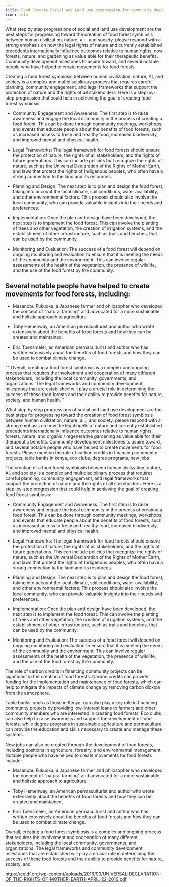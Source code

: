 ```yaml
---
title: Food Forests Social and Land use progression for community development
icon: info
---
```



What step by step progressions of social and land use development are the best steps for progressing toward the creation of food forest symbiosis between human civilization, nature, a.i., and society. please respond with a strong emphasis on how the legal rights of nature and currently established precedents internationally influence outcomes relative to human rights, now forests, nature, and gardening as value able for their therapeutic benefits.  Community development milestones to aspire toward, and several notable people who have helped to create movements for food forests.


Creating a food forest symbiosis between human civilization, nature, AI, and society is a complex and multidisciplinary process that requires careful planning, community engagement, and legal frameworks that support the protection of nature and the rights of all stakeholders. Here is a step-by-step progression that could help in achieving the goal of creating food forest symbiosis:

- Community Engagement and Awareness: The first step is to raise awareness and engage the local community in the process of creating a food forest. This can be done through community meetings, workshops, and events that educate people about the benefits of food forests, such as increased access to fresh and healthy food, increased biodiversity, and improved mental and physical health.

- Legal Frameworks: The legal framework for food forests should ensure the protection of nature, the rights of all stakeholders, and the rights of future generations. This can include policies that recognize the rights of nature, such as the Universal Declaration of the Rights of Mother Earth, and laws that protect the rights of Indigenous peoples, who often have a strong connection to the land and its resources.

- Planning and Design: The next step is to plan and design the food forest, taking into account the local climate, soil conditions, water availability, and other environmental factors. This process should also involve the local community, who can provide valuable insights into their needs and preferences.

- Implementation: Once the plan and design have been developed, the next step is to implement the food forest. This can involve the planting of trees and other vegetation, the creation of irrigation systems, and the establishment of other infrastructure, such as trails and benches, that can be used by the community.

- Monitoring and Evaluation: The success of a food forest will depend on ongoing monitoring and evaluation to ensure that it is meeting the needs of the community and the environment. This can involve regular assessments of the health of the vegetation, the presence of wildlife, and the use of the food forest by the community.

## Several notable people have helped to create movements for food forests, including:

- Masanobu Fukuoka, a Japanese farmer and philosopher who developed the concept of "natural farming" and advocated for a more sustainable and holistic approach to agriculture.

- Toby Hemenway, an American permaculturist and author who wrote extensively about the benefits of food forests and how they can be created and maintained.

- Eric Toensmeier, an American permaculturist and author who has written extensively about the benefits of food forests and how they can be used to combat climate change.



""
Overall, creating a food forest symbiosis is a complex and ongoing process that 
requires the involvement and cooperation of many different stakeholders, 
including the local community, governments, and organizations. 
The legal frameworks and community development milestones 
that are established will play a crucial role in determining the success 
of these food forests and their ability to provide benefits for nature, 
society, and 
human health.
"


What step by step progressions of social and land use development are the best steps for progressing toward the creation of food forest symbiosis between human civilization, nature, a.i., and society. please respond with a strong emphasis on how the legal rights of nature and currently established precedents internationally influence outcomes relative to human rights, forests, nature, and organic / regenerative gardening as value able for their therapeutic benefits.  Community development milestones to aspire toward, and several notable people who have helped to create movements for food forests.  Please mention the role of carbon credits in financing community projects, table banks in kenya, eco clubs, degree programs, new jobs 

The creation of a food forest symbiosis between human civilization, nature, AI, and society is a complex and multidisciplinary process that requires careful planning, community engagement, and legal frameworks that support the protection of nature and the rights of all stakeholders. Here is a step-by-step progression that could help in achieving the goal of creating food forest symbiosis:

- Community Engagement and Awareness: The first step is to raise awareness and engage the local community in the process of creating a food forest. This can be done through community meetings, workshops, and events that educate people about the benefits of food forests, such as increased access to fresh and healthy food, increased biodiversity, and improved mental and physical health.

- Legal Frameworks: The legal framework for food forests should ensure the protection of nature, the rights of all stakeholders, and the rights of future generations. This can include policies that recognize the rights of nature, such as the Universal Declaration of the Rights of Mother Earth, and laws that protect the rights of Indigenous peoples, who often have a strong connection to the land and its resources.

- Planning and Design: The next step is to plan and design the food forest, taking into account the local climate, soil conditions, water availability, and other environmental factors. This process should also involve the local community, who can provide valuable insights into their needs and preferences.

- Implementation: Once the plan and design have been developed, the next step is to implement the food forest. This can involve the planting of trees and other vegetation, the creation of irrigation systems, and the establishment of other infrastructure, such as trails and benches, that can be used by the community.

- Monitoring and Evaluation: The success of a food forest will depend on ongoing monitoring and evaluation to ensure that it is meeting the needs of the community and the environment. This can involve regular assessments of the health of the vegetation, the presence of wildlife, and the use of the food forest by the community.

The role of carbon credits in financing community projects can be significant in the creation of food forests. Carbon credits can provide funding for the implementation and maintenance of food forests, which can help to mitigate the impacts of climate change by removing carbon dioxide from the atmosphere.

Table banks, such as those in Kenya, can also play a key role in financing community projects by providing low-interest loans to farmers and other community members who are interested in creating food forests. Eco clubs can also help to raise awareness and support the development of food forests, while degree programs in sustainable agriculture and permaculture can provide the education and skills necessary to create and manage these systems.

New jobs can also be created through the development of food forests, including positions in agriculture, forestry, and environmental management. Notable people who have helped to create movements for food forests include:

- Masanobu Fukuoka, a Japanese farmer and philosopher who developed the concept of "natural farming" and advocated for a more sustainable and holistic approach to agriculture.

- Toby Hemenway, an American permaculturist and author who wrote extensively about the benefits of food forests and how they can be created and maintained.

- Eric Toensmeier, an American permaculturist and author who has written extensively about the benefits of food forests and how they can be used to combat climate change.

Overall, creating a food forest symbiosis is a complex and ongoing process that requires the involvement and cooperation of many different stakeholders, including the local community, governments, and organizations. The legal frameworks and community development milestones that are established will play a crucial role in determining the success of these food forests and their ability to provide benefits for nature, society, and




https://celdf.org/wp-content/uploads/2016/03/UNIVERSAL-DECLARATION-OF-THE-RIGHTS-OF-MOTHER-EARTH-APRIL-22-2010.pdf
